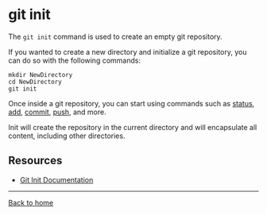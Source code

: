 # git init

The `git init` command is used to create an empty git repository.

If you wanted to create a new directory and initialize a git repository, you can do so with the following commands:
```
mkdir NewDirectory
cd NewDirectory
git init
```
 Once inside a git repository, you can start using commands such as
 [status](./Status.md),
 [add](./Add.md),
 [commit](./Commit.md),
 [push](./Push.md),
 and more. 

 Init will create the repository in the current directory and will encapsulate all content, including other directories.

 ## Resources

 - [Git Init Documentation](https://git-scm.com/docs/git-init)

 ---

 [Back to home](..README.md)
